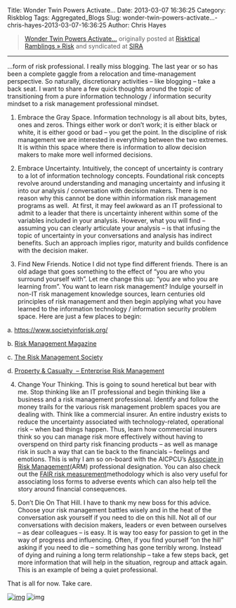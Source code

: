 Title: Wonder Twin Powers Activate…
Date: 2013-03-07 16:36:25
Category: Riskblog
Tags: Aggregated_Blogs
Slug: wonder-twin-powers-activate...-chris-hayes-2013-03-07-16:36:25
Author: Chris Hayes

>[Wonder Twin Powers Activate…](http://risktical.com/2013/03/07/wonder-twin-powers-activate/) originally posted at [Risktical Ramblings » Risk](http://risktical.com) and syndicated at [SIRA](http://societyinforisk.org)
***
…form of risk professional. I really miss blogging. The last year or so has been a complete gaggle from a relocation and time-management perspective. So naturally, discretionary activities – like blogging – take a back seat. I want to share a few quick thoughts around the topic of transitioning from a pure information technology / information security mindset to a risk management professional mindset.

1. Embrace the Gray Space. Information technology is all about bits, bytes, ones and zeros. Things either work or don’t work; it is either black or white, it is either good or bad – you get the point. In the discipline of risk management we are interested in everything between the two extremes. It is within this space where there is information to allow decision makers to make more well informed decisions.

2. Embrace Uncertainty. Intuitively, the concept of uncertainty is contrary to a lot of information technology concepts. Foundational risk concepts revolve around understanding and managing uncertainty and infusing it into our analysis / conversation with decision makers. There is no reason why this cannot be done within information risk management programs as well.  At first, it may feel awkward as an IT professional to admit to a leader that there is uncertainty inherent within some of the variables included in your analysis. However, what you will find – assuming you can clearly articulate your analysis – is that infusing the topic of uncertainty in your conversations and analysis has indirect benefits. Such an approach implies rigor, maturity and builds confidence with the decision maker.

3. Find New Friends. Notice I did not type find different friends. There is an old adage that goes something to the effect of “you are who you surround yourself with”. Let me change this up: “you are who you are learning from”. You want to learn risk management? Indulge yourself in non-IT risk management knowledge sources, learn centuries old principles of risk management and then begin applying what you have learned to the information technology / information security problem space. Here are just a few places to begin:

a. <https://www.societyinforisk.org/>

b. [Risk Management Magazine](http://www.rmmagazine.com/)

c. [The Risk Management Society](http://www.rims.org)

d. [Property & Casualty  – Enterprise Risk Management](http://www.propertycasualty360.com/Risk/erm?ref=nav)

4. Change Your Thinking. This is going to sound heretical but bear with me. Stop thinking like an IT professional and begin thinking like a business and a risk management professional. Identify and follow the money trails for the various risk management problem spaces you are dealing with. Think like a commercial insurer. An entire industry exists to reduce the uncertainty associated with technology-related, operational risk – when bad things happen. Thus, learn how commercial insurers think so you can manage risk more effectively without having to overspend on third party risk financing products – as well as manage risk in such a way that can tie back to the financials – feelings and emotions. This is why I am so on-board with the AICPCU’s [Associate in Risk Management](http://www.aicpcu.org/comet/programs/arm/arm.htm#tab1)(ARM) professional designation. You can also check out the [FAIR risk measurement](http://www.cxoware.com/what-is-fair/)methodology which is also very useful for associating loss forms to adverse events which can also help tell the story around financial consequences.

5. Don’t Die On That Hill. I have to thank my new boss for this advice. Choose your risk management battles wisely and in the heat of the conversation ask yourself if you need to die on this hill. Not all of our conversations with decision makers, leaders or even between ourselves – as dear colleagues – is easy. It is way too easy for passion to get in the way of progress and influencing. Often, if you find yourself “on the hill” asking if you need to die – something has gone terribly wrong. Instead of dying and ruining a long term relationship – take a few steps back, get more information that will help in the situation, regroup and attack again. This is an example of being a quiet professional.

That is all for now. Take care.

[![img](/images/blank.png)](#) ![img](/images/blank.png)


